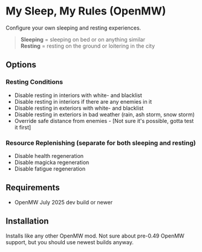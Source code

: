 # My Sleep, My Rules (OpenMW)

Configure your own sleeping and resting experiences.

> **Sleeping** = sleeping on bed or on anything similar\
> **Resting** = resting on the ground or loitering in the city

## Options
### Resting Conditions
- Disable resting in interiors with white- and blacklist
- Disable resting in interiors if there are any enemies in it
- Disable resting in exteriors with white- and blacklist
- Disable resting in exteriors in bad weather (rain, ash storm, snow storm)
- Override safe distance from enemies - [Not sure it's possible, gotta test it first]
### Resource Replenishing (separate for both sleeping and resting)
- Disable health regeneration
- Disable magicka regeneration
- Disable fatigue regeneration

## Requirements
- OpenMW July 2025 dev build or newer

## Installation
Installs like any other OpenMW mod. Not sure about pre-0.49 OpenMW support, but you should use newest builds anyway.
